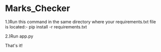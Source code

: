 # Marks_Checker

1.)Run this command in the same directory where your requirements.txt file is located:-
pip install -r requirements.txt

2.)Run app.py

That's it!
